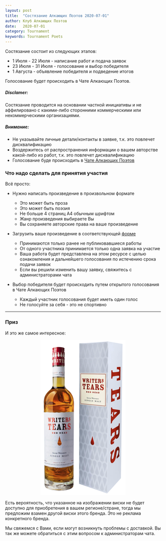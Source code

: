 ```yaml
---
layout: post
title:  "Состязание Алкающих Поэтов 2020-07-01"
author: Клуб Алкающих Поэтов
date:   2020-07-01
category: Tournament
keywords: Tournament Poets
---
```


Состязание состоит из следующих этапов:
* 1 Июля - 22 Июля - написание работ и подача заявок
* 23 Июля - 31 Июля - голосование и выбор победителя
* 1 Августа - объявление победителя и подведение итогов

Голосование будет происходить в Чате Алкающих Поэтов.

##### Disclamer:
Состязание проводится на основании частной инициативы и не аффилировано с какими-либо сторонними коммерческими или некоммерческими организациями.

##### Вниманиe:
* Не указывайте личные детали/контакты в заявке, т.к. это повлечет дисквалификацию
* Воздержитесь от распространения информации о вашем авторстве какой-либо из работ, т.к. это повлечет дисквалификацию
* Голосование буде происходить в [Чате Алкающих Поэтов](https://t.me/joinchat/FC6kkBnP3OfzjUT__7YNnQ)

### Что надо сделать для принятия участия

Всё просто:
* Нужно написать произведение в произвольном формате
  * Это может быть проза<br/>
  * Это может быть поэзия<br/>
  * Не больше 4 страниц А4 обычным шрифтом<br/>
  * Жанр произведения выбираете Вы<br/>
  * Вы сохраняете авторские права на ваше произведение<br/>
* Загрузить ваше произведение в соответствующей [форме](https://forms.gle/P3YMSnqGKZ22NSW26)
  * Принимаются только ранее не публиковавшиеся работы
  * От одного участника принимается только одна заявка на участие
  * Ваша работа будет представлена на этом ресурсе с целью ознакомления и дальнейшего голосования по истечению срока подачи заявок
  * Если вы решили изменить вашу заявку, свяжитесь с администраторами чата

* Выбор победителя будет происходить путем открытого голосования в Чате Алкающих Поэтов
  * Каждый участник голосования будет иметь один голос
  * Не голосуйте за себя - это не спортивно

---

### Приз

И это же самое интересное:

<p align="center">
<img alt="Writer's Tears whiskey" src="/assets/img/tournament/2020-08-01/writers_tears.png"/>
</p>

Есть вероятность, что указанное на изображении виски не будет доступно для приобретения в вашем регионе/стране, тогда мы предложим взамен другой виски этого бренда. Это не реклама конкретного бренда.

Мы свяжемся с Вами, если могут возникнуть проблемы с доставкой. Вы так же можете обратиться с этим вопросом к администраторам чата.
